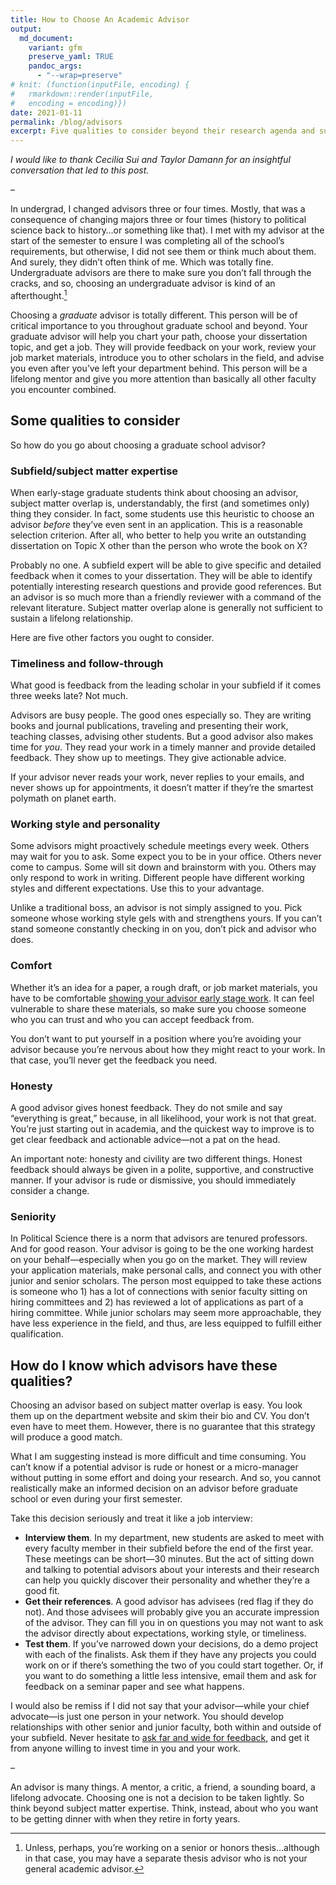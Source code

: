 ```yaml
---
title: How to Choose An Academic Advisor
output:
  md_document:
    variant: gfm
    preserve_yaml: TRUE
    pandoc_args: 
      - "--wrap=preserve"
# knit: (function(inputFile, encoding) {
#   rmarkdown::render(inputFile, 
#   encoding = encoding)})
date: 2021-01-11
permalink: /blog/advisors
excerpt: Five qualities to consider beyond their research agenda and subfield expertise.
---
```


*I would like to thank Cecilia Sui and Taylor Damann for an insightful conversation that led to this post.*

–

In undergrad, I changed advisors three or four times. Mostly, that was a consequence of changing majors three or four times (history to political science back to history…or something like that). I met with my advisor at the start of the semester to ensure I was completing all of the school’s requirements, but otherwise, I did not see them or think much about them. And surely, they didn’t often think of me. Which was totally fine. Undergraduate advisors are there to make sure you don’t fall through the cracks, and so, choosing an undergraduate advisor is kind of an afterthought.[^1]

[^1]: Unless, perhaps, you’re working on a senior or honors thesis…although in that case, you may have a separate thesis advisor who is not your general academic advisor.

Choosing a *graduate* advisor is totally different. This person will be of critical importance to you throughout graduate school and beyond. Your graduate advisor will help you chart your path, choose your dissertation topic, and get a job. They will provide feedback on your work, review your job market materials, introduce you to other scholars in the field, and advise you even after you’ve left your department behind. This person will be a lifelong mentor and give you more attention than basically all other faculty you encounter combined.

Some qualities to consider
--------------------------

So how do you go about choosing a graduate school advisor?

### Subfield/subject matter expertise

When early-stage graduate students think about choosing an advisor, subject matter overlap is, understandably, the first (and sometimes only) thing they consider. In fact, some students use this heuristic to choose an advisor *before* they’ve even sent in an application. This is a reasonable selection criterion. After all, who better to help you write an outstanding dissertation on Topic X other than the person who wrote the book on X?

Probably no one. A subfield expert will be able to give specific and detailed feedback when it comes to your dissertation. They will be able to identify potentially interesting research questions and provide good references. But an advisor is so much more than a friendly reviewer with a command of the relevant literature. Subject matter overlap alone is generally not sufficient to sustain a lifelong relationship. <!-- These are important qualities in an academic advisor—especially for new graduate students who are unfamiliar with the literature and have not yet developed a skill for identifying good ideas. -->

Here are five other factors you ought to consider.

### Timeliness and follow-through

What good is feedback from the leading scholar in your subfield if it comes three weeks late? Not much.

Advisors are busy people. The good ones especially so. They are writing books and journal publications, traveling and presenting their work, teaching classes, advising other students. But a good advisor also makes time for *you*. They read your work in a timely manner and provide detailed feedback. They show up to meetings. They give actionable advice.

If your advisor never reads your work, never replies to your emails, and never shows up for appointments, it doesn’t matter if they’re the smartest polymath on planet earth.

### Working style and personality

Some advisors might proactively schedule meetings every week. Others may wait for you to ask. Some expect you to be in your office. Others never come to campus. Some will sit down and brainstorm with you. Others may only respond to work in writing. Different people have different working styles and different expectations. Use this to your advantage.

Unlike a traditional boss, an advisor is not simply assigned to you. Pick someone whose working style gels with and strengthens yours. If you can’t stand someone constantly checking in on you, don’t pick and advisor who does.

### Comfort

Whether it’s an idea for a paper, a rough draft, or job market materials, you have to be comfortable [showing your advisor early stage work](/blog/seven-habits). It can feel vulnerable to share these materials, so make sure you choose someone who you can trust and who you can accept feedback from.

You don’t want to put yourself in a position where you’re avoiding your advisor because you’re nervous about how they might react to your work. In that case, you’ll never get the feedback you need.

### Honesty

A good advisor gives honest feedback. They do not smile and say “everything is great,” because, in all likelihood, your work is not that great. You’re just starting out in academia, and the quickest way to improve is to get clear feedback and actionable advice—not a pat on the head.

An important note: honesty and civility are two different things. Honest feedback should always be given in a polite, supportive, and constructive manner. If your advisor is rude or dismissive, you should immediately consider a change.

### Seniority

In Political Science there is a norm that advisors are tenured professors. And for good reason. Your advisor is going to be the one working hardest on your behalf—especially when you go on the market. They will review your application materials, make personal calls, and connect you with other junior and senior scholars. The person most equipped to take these actions is someone who 1) has a lot of connections with senior faculty sitting on hiring committees and 2) has reviewed a lot of applications as part of a hiring committee. While junior scholars may seem more approachable, they have less experience in the field, and thus, are less equipped to fulfill either qualification.

How do I know which advisors have these qualities?
--------------------------------------------------

Choosing an advisor based on subject matter overlap is easy. You look them up on the department website and skim their bio and CV. You don’t even have to meet them. However, there is no guarantee that this strategy will produce a good match.

What I am suggesting instead is more difficult and time consuming. You can’t know if a potential advisor is rude or honest or a micro-manager without putting in some effort and doing your research. And so, you cannot realistically make an informed decision on an advisor before graduate school or even during your first semester.

Take this decision seriously and treat it like a job interview:

-   **Interview them**. In my department, new students are asked to meet with every faculty member in their subfield before the end of the first year. These meetings can be short—30 minutes. But the act of sitting down and talking to potential advisors about your interests and their research can help you quickly discover their personality and whether they’re a good fit.
-   **Get their references**. A good advisor has advisees (red flag if they do not). And those advisees will probably give you an accurate impression of the advisor. They can fill you in on questions you may not want to ask the advisor directly about expectations, working style, or timeliness.
-   **Test them**. If you’ve narrowed down your decisions, do a demo project with each of the finalists. Ask them if they have any projects you could work on or if there’s something the two of you could start together. Or, if you want to do something a little less intensive, email them and ask for feedback on a seminar paper and see what happens.

I would also be remiss if I did not say that your advisor—while your chief advocate—is just one person in your network. You should develop relationships with other senior and junior faculty, both within and outside of your subfield. Never hesitate to [ask far and wide for feedback](blog/seven-habits), and get it from anyone willing to invest time in you and your work.

–

An advisor is many things. A mentor, a critic, a friend, a sounding board, a lifelong advocate. Choosing one is not a decision to be taken lightly. So think beyond subject matter expertise. Think, instead, about who you want to be getting dinner with when they retire in forty years.
